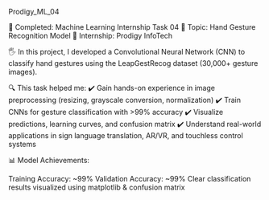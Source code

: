 Prodigy_ML_04

🎯 Completed: Machine Learning Internship Task 04
📌 Topic: Hand Gesture Recognition Model
🏢 Internship: Prodigy InfoTech

🖐 In this project, I developed a Convolutional Neural Network (CNN) to classify hand gestures using the LeapGestRecog dataset (30,000+ gesture images).

🔍 This task helped me:
✔️ Gain hands-on experience in image preprocessing (resizing, grayscale conversion, normalization)
✔️ Train CNNs for gesture classification with >99% accuracy
✔️ Visualize predictions, learning curves, and confusion matrix
✔️ Understand real-world applications in sign language translation, AR/VR, and touchless control systems

📊 Model Achievements:

Training Accuracy: ~99%
Validation Accuracy: ~99%
Clear classification results visualized using matplotlib & confusion matrix
